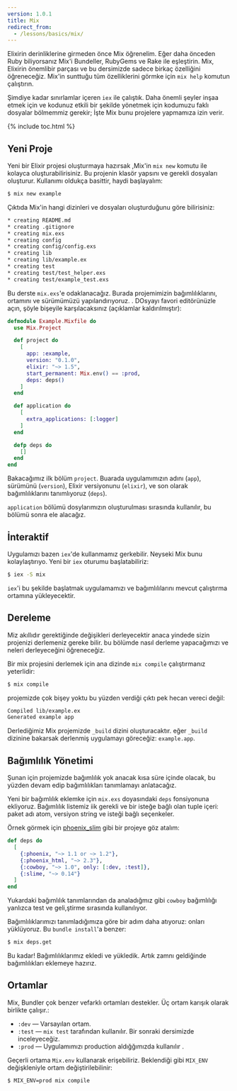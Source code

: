 ```yaml
---
version: 1.0.1
title: Mix
redirect_from:
  - /lessons/basics/mix/
---
```


Elixirin derinliklerine girmeden önce Mix öğrenelim. Eğer daha önceden Ruby biliyorsanız Mix'i Bundeller, RubyGems ve Rake ile eşleştirin. Mix, Elixirin önemlibir parçası ve bu dersimizde sadece birkaç özelliğini öğreneceğiz. Mix'in sunttuğu tüm özelliklerini görmke için `mix help` komutun çalıştırın.

Şimdiye kadar sınırlamlar içeren  `iex` ile çalıştık. Daha önemli şeyler inşaa etmek için ve kodunuz etkili bir şekilde yönetmek için kodumuzu faklı dosyalar bölmemmiz gerekir; İşte Mix bunu projelere yapmamıza izin verir. 

{% include toc.html %}

## Yeni Proje

Yeni bir Elixir projesi oluşturmaya hazırsak ,Mix'in  `mix new` komutu ile kolayca oluşturabilirisiniz. Bu projenin klasör yapsını ve gerekli dosyaları oluşturur. Kullanımı oldukça basittir, haydi başlayalım:

```bash
$ mix new example
```

Çıktıda Mix'in hangi dizinleri ve dosyaları oluşturduğunu göre bilirisiniz:

```bash
* creating README.md
* creating .gitignore
* creating mix.exs
* creating config
* creating config/config.exs
* creating lib
* creating lib/example.ex
* creating test
* creating test/test_helper.exs
* creating test/example_test.exs
```

Bu derste `mix.exs`'e odaklanacağız. Burada projemimizin bağımlılıklarını, ortamını ve sürümümüzü yapılandırıyoruz. .  DOsyayı favori editörünüzle açın, şöyle bişeyile karşılacaksınız (açıklamlar kaldırılmıştır):

```elixir
defmodule Example.Mixfile do
  use Mix.Project

  def project do
    [
      app: :example,
      version: "0.1.0",
      elixir: "~> 1.5",
      start_permanent: Mix.env() == :prod,
      deps: deps()
    ]
  end

  def application do
    [
      extra_applications: [:logger]
    ]
  end

  defp deps do
    []
  end
end
```

Bakacağımız ilk bölüm `project`. Buarada uygulamımızın adını (`app`), sürümünü (`version`), Elixir versiyonunu (`elixir`), ve son olarak bağımlılıklarını tanımlıyoruz (`deps`).

`application` bölümü dosylarımızın oluşturulması sırasında kullanılır, bu bölümü sonra ele alacağız.

## İnteraktif


Uygulamızı bazen `iex`'de kullanmamız gerkebilir.  Neyseki Mix bunu kolaylaştırıyo.  Yeni bir  `iex` oturumu başlatabiliriz:

```bash
$ iex -S mix
```

 `iex`'i bu şekilde başlatmak uygulamamızı ve bağımlılılarını mevcut çalıştırma ortamına yükleyecektir.

## Dereleme

Miz akıllıdır gerektiğinde değişikleri derleyecektir anaca yindede sizin projenizi derlemeniz gereke bilir.  bu bölümde nasıl derleme yapacağımızı ve neleri derleyeceğini öğreneceğiz.

Bir mix projesini derlemek için ana dizinde `mix compile` çalıştırmanız yeterlidir:

```bash
$ mix compile
```

projemizde çok bişey yoktu bu yüzden verdiği çıktı pek hecan vereci değil:

```bash
Compiled lib/example.ex
Generated example app
```

Derlediğimiz Mix projemizde `_build` dizini oluşturacaktır. eğer `_build` dizinine bakarsak derlenmiş uygulamayı göreceğiz: `example.app`.

## Bağımlılık Yönetimi

Şunan için projemizde bağımlılık yok anacak kısa süre içinde olacak,  bu yüzden devam edip bağımlılıkları tanımlamayı anlatacağız.

Yeni bir bağımlılık eklemke için `mix.exs` doyasındaki  `deps` fonsiyonuna ekliyoruz.  Bağımlılık listemiz iik gerekli ve bir isteğe bağlı olan tuple içeri: paket adı atom, versiyon string  ve isteği bağlı seçenkeler.

Örnek görmek için [phoenix_slim](https://github.com/doomspork/phoenix_slim) gibi bir projeye göz atalım:

```elixir
def deps do
  [
    {:phoenix, "~> 1.1 or ~> 1.2"},
    {:phoenix_html, "~> 2.3"},
    {:cowboy, "~> 1.0", only: [:dev, :test]},
    {:slime, "~> 0.14"}
  ]
end
```

Yukardaki bağımlılık tanımlarından da analadığmız gibi `cowboy` bağımlılığı yanlızca test ve geli,ştirme sırasında kullanılıyor.

Bağımlılıklarımızı tanımladığımıza göre bir adım daha atıyoruz: onları yüklüyoruz. Bu `bundle install`'a benzer:

```bash
$ mix deps.get
```

Bu kadar!  Bağımlılıklarımız ekledi ve yükledik. Artık zamnı geldiğinde bağımlılıkları eklemeye hazırız.

## Ortamlar

Mix, Bundler çok benzer vefarklı ortamları destekler. Üç ortam karışık olarak birlikte çalışır.:

+ `:dev` — Varsayılan ortam.
+ `:test` —  `mix test` tarafından kullanılır. Bir sonraki dersimizde inceleyeceğiz.
+ `:prod` — Uygulamımızı production aldığğımızda kullanılır .

Geçerli ortama `Mix.env` kullanarak erişebiliriz. Beklendiği gibi `MIX_ENV` değişkleniyle ortam değiştirilebilinir:

```bash
$ MIX_ENV=prod mix compile
```
